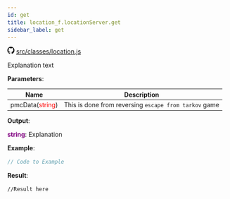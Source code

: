 ```yaml
---
id: get
title: location_f.locationServer.get
sidebar_label: get
---
```

![](/img/github.png) [src/classes/location.js](https://github.com/TrustedSourceLeaks/LeakedServer/blob/master/src/classes/location.js#L117)

Explanation text

**Parameters**:

Name  |   Description 
----------- |   -----------
pmcData(<font color="red">string</font>)  |   This is done from reversing `escape from tarkov` game


**Output**:

**<font color="purple">string</font>**: Explanation


**Example**:
```js
// Code to Example
```

**Result**:
```
//Result here
```